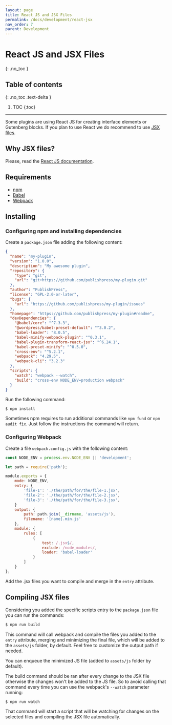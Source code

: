 ```yaml
---
layout: page
title: React JS and JSX Files
permalink: /docs/development/react-jsx
nav_order: 7
parent: Development
---
```


# React JS and JSX Files
{: .no_toc }

## Table of contents
{: .no_toc .text-delta }

1. TOC
{:toc}

---

Some plugins are using React JS for creating interface elements or Gutenberg blocks. If you plan to use React we do recommend to use [JSX files](https://reactjs.org/docs/introducing-jsx.html).

## Why JSX files?

Please, read the [React JS documentation](https://reactjs.org/docs/introducing-jsx.html).

## Requirements

* [npm](https://www.npmjs.com/)
* [Babel](https://babeljs.io/)
* [Webpack](https://webpack.js.org/)

## Installing

### Configuring npm and installing dependencies

Create a `package.json` file adding the following content:

```json
{
  "name": "my-plugin",
  "version": "1.0.0",
  "description": "My awesome plugin",
  "repository": {
    "type": "git",
    "url": "git+https://github.com/publishpress/my-plugin.git"
  },
  "author": "PublishPress",
  "license": "GPL-2.0-or-later",
  "bugs": {
    "url": "https://github.com/publishpress/my-plugin/issues"
  },
  "homepage": "https://github.com/publishpress/my-plugin#readme",
  "devDependencies": {
    "@babel/core": "^7.3.3",
    "@wordpress/babel-preset-default": "^3.0.2",
    "babel-loader": "8.0.5",
    "babel-minify-webpack-plugin": "^0.3.1",
    "babel-plugin-transform-react-jsx": "^6.24.1",
    "babel-preset-minify": "^0.5.0",
    "cross-env": "^5.2.1",
    "webpack": "4.29.5",
    "webpack-cli": "3.2.3"
  },
  "scripts": {
    "watch": "webpack --watch",
    "build": "cross-env NODE_ENV=production webpack"
  }
}
```

Run the following command:

```
$ npm install
```

Sometimes npm requires to run additional commands like `npm fund` or `npm audit fix`. Just follow the instructions the command will return.


### Configuring Webpack

Create a file `webpack.config.js` with the following content:

```js
const NODE_ENV = process.env.NODE_ENV || 'development';

let path = require('path');

module.exports = {
    mode: NODE_ENV,
    entry: {
        'file-1': './the/path/for/the/file-1.jsx',
        'file-2': './the/path/for/the/file-2.jsx',
        'file-3': './the/path/for/the/file-3.jsx',
    }
    output: {
        path: path.join(__dirname, 'assets/js'),
        filename: '[name].min.js'
    },
    module: {
        rules: [
            {
                test: /.jsx$/,
                exclude: /node_modules/,
                loader: 'babel-loader'
            }
        ]
    }
};
```

Add the .jsx files you want to compile and merge in the `entry` attribute.

## Compiling JSX files

Considering you added the specific scripts entry to the `package.json` file you can run the commands:

```bash
$ npm run build
```

This command will call webpack and compile the files you added to the `entry` attribute,
merging and minimizing the final file, which will be added to the `assets/js` folder, by default.
Feel free to customize the output path if needed.

You can enqueue the minimized JS file (added to `assets/js` folder by default).

The build command should be ran after every change to the JSX file otherwise the changes won't be added to the JS file.
So to avoid calling that command every time you can use the webpack's `--watch` parameter running:

```bash
$ npm run watch
```  

That command will start a script that will be watching for changes on the selected files and compiling the JSX file automatically.
